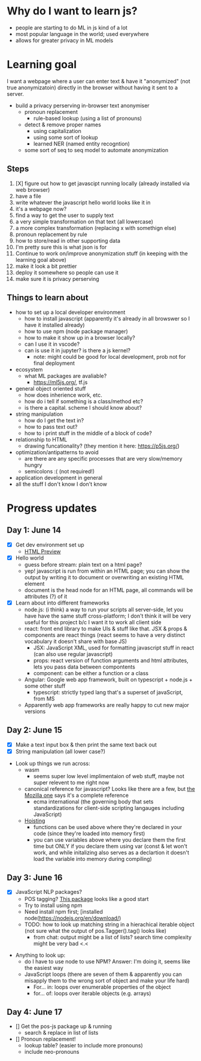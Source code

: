 # Why do I want to learn js?

* people are starting to do ML in js kind of a lot
* most popular language in the world; used everywhere
* allows for greater privacy in ML models

# Learning goal

I want a webpage where a user can enter text & have it "anonymized" (not true anonymizatoin) directly in the browser without having it sent to a server.

* build a privacy perserving in-browser text anonymiser
  * pronoun replacement
    * rule-based lookup (using a list of pronouns)
  * detect & remove proper names
    * using capitalization
    * using some sort of lookup 
    * learned NER (named entity recogntion)
  * some sort of seq to seq model to automate anonymization

## Steps

1. [X] figure out how to get javascipt running locally (already installed via web browser)
  1. have a file
  2. write whatever the javascript hello world looks like it in
  3. it's a webpage now?
2. find a way to get the user to supply text
3. a very simple transformation on that text (all lowercase)
4. a more complex transformation (replacing x with somethign else)
  1. pronoun replacement by rule
5. how to store/read in other supporting data
  1. I'm pretty sure this is what json is for
6. Continue to work on/improve anonymization stuff (in keeping with the learning goal above)
7. make it look a bit prettier
8. deploy it somewhere so people can use it
  1. make sure it is privacy perserving

## Things to learn about

* how to set up a local developer environment
  * how to install javascript (apparently it's already in all browswer so I have it installed already)
  * how to use npm (node package manager)
  * how to make it show up in a browser locally? 
  * can I use it in vscode?
  * can is use it in jupyter? is there a js kernel?
    * note: might could be good for local development, prob not for final deployment
* ecosystem
  * what ML packages are avaliable?
    * https://ml5js.org/, tf.js
* general object oriented stuff
  * how does inherience work, etc.
  * how do i tell if something is a class/method etc?
  * is there a capital. scheme I should know about? 
* string manipulation
  * how do I get the text in? 
  * how to pass text out?
  * how to i print stuff in the middle of a block of code?
* relationship to HTML
  * drawing funcationality? (they mention it here: https://p5js.org/)
* optimization/antipatterns to avoid
  * are there are any specific processes that are very slow/memory hungry
  *  semicolons :( (not required!)
* application development in general
* all the stuff I don't know I don't know

# Progress updates

## Day 1: June 14

* [X] Get dev environment set up
  * [HTML Preview](https://marketplace.visualstudio.com/items?itemName=george-alisson.html-preview-vscode)
* [X] Hello world
  * guess before stream: plain text on a html page?
  * yep! javascript is run from within an HTML page; you can show the output by writing it to document or overwriting an existing HTML element
  * document is the head node for an HTML page, all commands will be attributes (?) of it
* [X] Learn about into different frameworks
  * node.js: (i think) a way to run your scripts all server-side, let you have have the same stuff cross-platform; I don't think it will be very useful for this project b/c I want it to work all client side 
  * react: front end library to make UIs & stuff like that. JSX & props & components are react things (react seems to have a very distinct vocabulary it doesn't share with base JS)
    * JSX: JavaScript XML, used for formatting javascript stuff in react (can also use regular javascript)
    * props: react version of function arguments and html attributes, lets you pass data between compontents
    * component: can be either a function or a class
  * Angular: Google web app framework, built on typescript + node.js + some other stuff
    * typescript: strictly typed lang that's a superset of javaScript, from MS
  * Apparently web app frameworks are really happy to cut new major versions


## Day 2: June 15

* [X] Make a text input box & then print the same text back out
* [X] String manipulation (all lower case?)
* Look up things we run across:
  * wasm
    * seems super low level implimentaion of web stuff, maybe not super relevent to me right now
  * canonical reference for javascript? Looks like there are a few, but [the Mozilla one](https://developer.mozilla.org/en-US/docs/Web/JavaScript/Reference/About) says it's a complete reference
    * ecma international (the governing body that sets standardizations for client-side scripting langauges including JavaScript)
  * [Hoisting](https://developer.mozilla.org/en-US/docs/Glossary/Hoisting)
    * functions can be used above where they're declared in your code (since they're loaded into memory first)
    * you can use variables above where you declare them the first time but ONLY if you declare them using var (const & let won't work, and while initalizing also serves as a declartion it doesn't load the variable into memory during compiling)

## Day 3: June 16

* [X] JavaScript NLP packages?
  * POS tagging? [This package](https://github.com/dariusk/pos-js) looks like a good start
  * Try to install using npm
  * Need install npm first; [installed node(https://nodejs.org/en/download/)
  * TODO: how to look up matching string in a hierachical iterable object (not sure what the output of pos.Tagger().tag() looks like)
    * from chat: output might be a list of lists? search time complexity might be very bad <.<
* Anything to look up:
  * do I have to use node to use NPM? Answer: I'm doing it, seems like the easiest way
  * JavaScript loops (there are seven of them & apparently you can misapply them to the wrong sort of object and make your life hard)
    * For... in: loops over enumerable properties of the object
    * for... of: loops over iterable objects (e.g. arrays)  


## Day 4: June 17
* [] Get the pos-js package up & running
  * search & replace in list of lists
* [] Pronoun replacement!
  * lookup table? (easier to include more pronouns)
  * include neo-pronouns